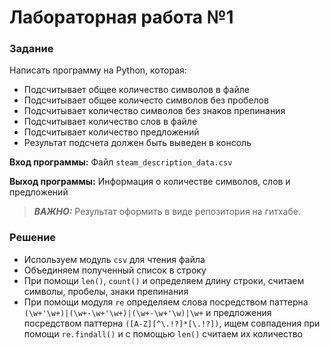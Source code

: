 # Лабораторная работа  №1

### Задание
Написать программу на Python, которая:

* Подсчитывает общее количество символов в файле
* Подсчитывает общее количесто символов без пробелов
* Подсчитывает количество символов без знаков препинания
* Подсчитывает количество слов в файле
* Подсчитывает количество предложений
* Результат подсчета должен быть выведен в консоль

**Вход программы:**
Файл `steam_description_data.csv`

**Выход программы:**
Информация о количестве символов, слов и предложений

> **_ВАЖНО:_**
Результат оформить в виде репозитория на гитхабе.

### Решение
* Используем модуль `csv` для чтения файла
* Объединяем полученный список в строку
* При помощи `len()`, `count()` и определяем длину строки, считаем символы, пробелы, знаки препинания
* При помощи модуля `re` определяем слова посредством паттерна `(\w+'\w+)|(\w+-\w+'\w+)|(\w+-\w+'\w)|\w+` и предложения посредством паттерна `([A-Z][^\.!?]*[\.!?])`, ищем совпадения при помощи `re.findall()` и с помощью `len()` считаем их количество



